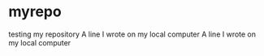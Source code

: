 # myrepo
testing my repository
A line I wrote on my local computer
A line I wrote on my local computer
